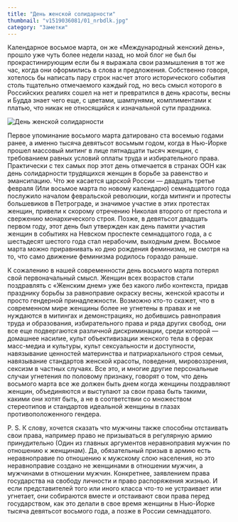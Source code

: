 ```yaml
---
title: "День женской солидарности"
thumbnail: "v1519036081/01_nrbdlk.jpg"
category: "Заметки"
---
```


Календарное восьмое марта, он же «Международный женский день», прошло уже чуть более недели назад, но мой блог не был бы прокрастинирующим если бы я выражала свои размышления в тот же час, когда они оформились в слова и предложения. Собственно говоря, хотелось бы написать пару строк насчет этого исторического события столь тщательно отмечаемого каждый год, но весь смысл которого в Российских реалиях сошел на нет и превратился в день красоты, весны и Будда знает чего еще, с цветами, шампунями, комплиментами к платью, что никак не относящийся к изначальной сути праздника.

![День женской солидарности][image-1]

Первое упоминание восьмого марта датировано ста восемью годами ранее, а именно тысяча девятьсот восьмым годом, когда в Нью-Йорке прошел массовый митинг в лице пятнадцати тысяч женщин, с требованием равных условий оплаты труда и избирательного права. Практически с тех самых пор этот день отмечается в странах ООН как день солидарности трудящихся женщин в борьбе за равенство и эмансипацию. Что же касается царской России — двадцать третье февраля (Или восьмое марта по новому календарю) семнадцатого года послужило началом февральской революции, когда митинги и протесты большевиков в Петрограде, и значимое участие в этих протестах женщин, привели к скорому отречению Николая второго от престола и свержению монархического строя. Позже, в девятьсот двадцать первом году, этот день был утвержден как день памяти участия женщин в событиях на Невском проспекте семнадцатого года, а с шестьдесят шестого года стал нерабочим, выходным днем. Восьмое марта можно приравнивать ко дню рождения феминизма, не смотря на то, что само движение феминизма родилось гораздо раньше.

К сожалению в нашей современности день восьмого марта потерял свой первоначальный смысл. Женщин всех возрастов стали поздравлять с «Женским днем» уже без какого либо контекста, придав празднику борьбы за равноправие окраску весны, женской красоты и просто гендерной принадлежности. Возможно кто-то скажет, что в современном мире женщины более не угнетены в правах и не нуждаются в митингах и демонстрациях, но добившись равноправия труда и образования, избирательного права и ряда других свобод, они все еще подвергаются различной дискриминации, среди которой — домашнее насилие, культ объективизации женского тела в сферах масс-медиа и культуры, культ сексуальности и доступности, навязывание ценностей материнства и патриархального строя семьи, навязывание стандартов женской красоты, поведения, мировоззрения, сексизм в частных случаях. Все это, и многие другие персональные случаи угнетения по половому признаку, говорят о том, что день восьмого марта все же должен быть днем когда женщины поздравляют женщин, объединяются и выступают за свои права быть такими, какими они хотят быть, а не в соответствии со множеством стереотипов и стандартов идеальной женщины в глазах противоположенного гендера.

P. S. К слову, хочется сказать что мужчины также способны отстаивать свои права, например право не призываться в регулярную армию принудительно (Один из главных аргументов неравноправия мужчин по отношению к женщинам). Да, обязательный призыв в армию есть неравноправие по отношению к мужскому слою населения, но это неравноправие создано не женщинами в отношении мужчин, а мужчинами в отношении мужчин. Конкретнее, заявлением права государства на свободу личности и право распоряжения жизнью. И если представителей того или иного класса что-то не устраивает или угнетает, они собираются вместе и отстаивают свои права перед государством, как это делали в свое время женщины в Нью-Йорке тысяча девятьсот восьмого года, а позже в России семнадцатого.

[image-1]:  https://res.cloudinary.com/milkleaks/image/upload/v1519036081/01_nrbdlk.jpg